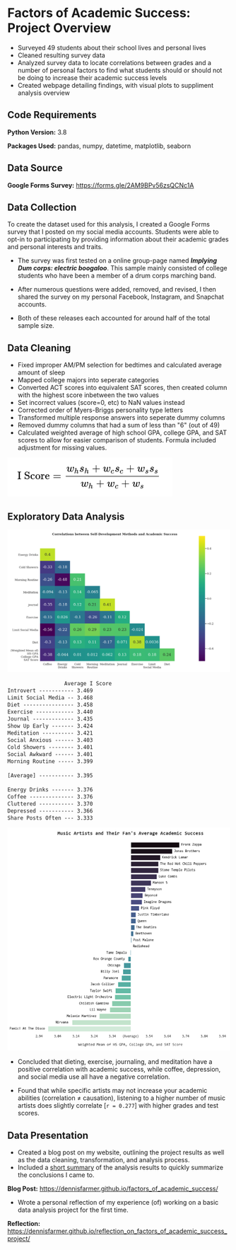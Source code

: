 # Factors of Academic Success: Project Overview

<!--- Basic Outline Format Copied from Ken Jee -->
<!--- https://github.com/PlayingNumbers/ds_salary_proj/blob/master/README.md -->

- Surveyed 49 students about their school lives and personal lives
- Cleaned resulting survey data
- Analyzed survey data to locate correlations between grades and a number of personal factors to find what students should or should not be doing to increase their academic success levels
- Created webpage detailing findings, with visual plots to suppliment analysis overview

## Code Requirements

**Python Version:** 3.8

**Packages Used:** pandas, numpy, datetime, matplotlib, seaborn

## Data Source
**Google Forms Survey:** https://forms.gle/2AM9BPv56zsQCNc1A

## Data Collection
To create the dataset used for this analysis, I created a Google Forms survey that I posted on my social media accounts. Students were able to opt-in to participating by providing information about their academic grades and personal interests and traits.

- The survey was first tested on a online group-page named _**Implying Dum corps: electric boogaloo**_. This sample mainly consisted of college students who have been a member of a drum corps marching band.

- After numerous questions were added, removed, and revised, I then shared the survey on my personal Facebook, Instagram, and Snapchat accounts.

- Both of these releases each accounted for around half of the total sample size.

## Data Cleaning

- Fixed improper AM/PM selection for bedtimes and calculated average amount of sleep
- Mapped college majors into seperate categories
- Converted ACT scores into equivalent SAT scores, then created column with the highest score inbetween the two values
- Set incorrect values (score=0, etc) to NaN values instead
- Corrected order of Myers-Briggs personality type letters
- Transformed multiple response answers into seperate dummy columns
- Removed dummy columns that had a sum of less than "6" (out of 49)
- Calculated weighted average of high school GPA, college GPA, and SAT scores to allow for easier comparison of students. Formula included adjustment for missing values.

![](readme_pics/i_score_calculation.png)

## Exploratory Data Analysis

![](readme_pics/FOAS_SelfDevelopment.png)

```
                  Average I Score
Introvert ----------- 3.469
Limit Social Media -- 3.468
Diet ---------------- 3.458
Exercise ------------ 3.440
Journal ------------- 3.435
Show Up Early ------- 3.424
Meditation ---------- 3.421
Social Anxious ------ 3.403
Cold Showers -------- 3.401
Social Awkward ------ 3.401
Morning Routine ----- 3.399

[Average] ----------- 3.395

Energy Drinks ------- 3.376
Coffee -------------- 3.376
Cluttered ----------- 3.370
Depressed ----------- 3.366
Share Posts Often --- 3.333
```

![](readme_pics/FOAS_MusicArtists.png)


- Concluded that dieting, exercise, journaling, and meditation have a positive correlation with academic success, while coffee, depression, and social media use all have a negative correlation.

- Found that while specific artists may not increase your academic abilities (correlation ≠ causation), listening to a higher number of music artists does slightly correlate [`r = 0.277`] with higher grades and test scores.

## Data Presentation

- Created a blog post on my website, outlining the project results as well as the data cleaning, transformation, and analysis process.
- Included a <a target="_blank" href="https://dennisfarmer.github.io/factors_of_academic_success/#part-iv-short-summary">short summary</a> of the analysis results to quickly summarize the conclusions I came to.

**Blog Post:** https://dennisfarmer.github.io/factors_of_academic_success/

- Wrote a personal reflection of my experience (of) working on a basic data analysis project for the first time.

**Reflection:** https://dennisfarmer.github.io/reflection_on_factors_of_academic_success_project/

